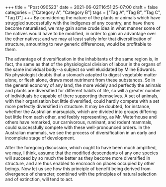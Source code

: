+++
title = "Post 090523"
date = 2021-06-02T16:51:25-07:00
draft = false
categories = ["Category A", "Category B"]
tags = ["Tag A", "Tag B", "Tag C", "Tag D"]
+++
By considering the nature of the plants or animals which have struggled successfully with the indigenes of any country, and have there become naturalised, we may gain some crude idea in what manner some of the natives would have to be modified, in order to gain an advantage over the other natives; and we may at least safely infer that diversification of structure, amounting to new generic differences, would be profitable to them.

The advantage of diversification in the inhabitants of the same region is, in fact, the same as that of the physiological division of labour in the organs of the same individual body--a subject so well elucidated by Milne Edwards. No physiologist doubts that a stomach adapted to digest vegetable matter alone, or flesh alone, draws most nutriment from these substances. So in the general economy of any land, the more widely and perfectly the animals and plants are diversified for different habits of life, so will a greater number of individuals be capable of there supporting themselves. A set of animals, with their organisation but little diversified, could hardly compete with a set more perfectly diversified in structure. It may be doubted, for instance, whether the Australian marsupials, which are divided into groups differing but little from each other, and feebly representing, as Mr. Waterhouse and others have remarked, our carnivorous, ruminant, and rodent mammals, could successfully compete with these well-pronounced orders. In the Australian mammals, we see the process of diversification in an early and incomplete stage of development.

After the foregoing discussion, which ought to have been much amplified, we may, I think, assume that the modified descendants of any one species will succeed by so much the better as they become more diversified in structure, and are thus enabled to encroach on places occupied by other beings. Now let us see how this principle of benefit being derived from divergence of character, combined with the principles of natural selection and of extinction, will tend to act.
